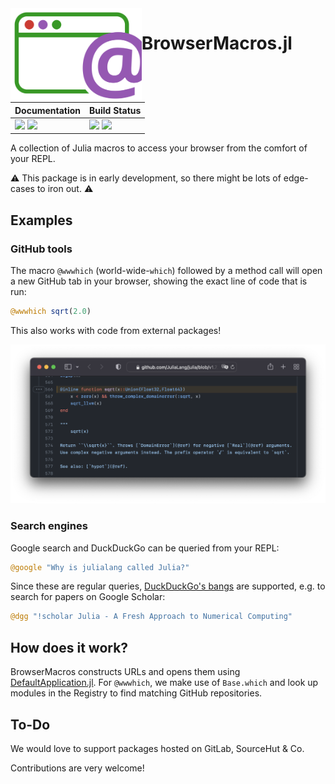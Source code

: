 <img align="left" src="docs/src/assets/logo.svg" height="150">

# BrowserMacros.jl

| **Documentation**                                 | **Build Status**                    |
|:------------------------------------------------- |:----------------------------------- |
| [![][docs-im]][docs] [![][docs-dev-im]][docs-dev] | [![][ci-im]][ci] [![][cov-im]][cov] |

A collection of Julia macros to access your browser from the comfort of your REPL.  

⚠️ This package is in early development, so there might be lots of edge-cases to iron out. ⚠️


## Examples
### GitHub tools
The macro `@wwwhich` (world-wide-`which`) followed by a method call will open a new GitHub tab in your browser, showing the exact line of code that is run:
```julia
@wwwhich sqrt(2.0) 
```

This also works with code from external packages!

![](./docs/src/assets/wwwhich.png)

<!-- GitHub's git blame view can be opened in the same fashion:
```julia
@blame exp(5) 
``` 
-->

### Search engines
Google search and DuckDuckGo can be queried from your REPL:
```julia
@google "Why is julialang called Julia?"  
```

Since these are regular queries, [DuckDuckGo's bangs](https://duckduckgo.com/bang) are supported, e.g. to search for papers on Google Scholar: 
```julia
@dgg "!scholar Julia - A Fresh Approach to Numerical Computing"                     
```

## How does it work?
BrowserMacros constructs URLs and opens them using [DefaultApplication.jl](https://github.com/tpapp/DefaultApplication.jl). 
For `@wwwhich`, we make use of `Base.which` and look up modules in the Registry to find matching GitHub repositories.

## To-Do
We would love to support packages hosted on GitLab, SourceHut & Co.

Contributions are very welcome!

[docs-im]: https://img.shields.io/badge/docs-stable-blue.svg
[docs]: hhttps://adrhill.github.io/BrowserMacros.jl/stable/

[docs-dev-im]: https://img.shields.io/badge/docs-main-blue.svg
[docs-dev]: https://adrhill.github.io/BrowserMacros.jl/dev/

[ci-im]: https://github.com/adrhill/BrowserMacros.jl/actions/workflows/CI.yml/badge.svg?branch=main
[ci]: https://github.com/adrhill/BrowserMacros.jl/actions/workflows/CI.yml?query=branch%3Amain

[cov-im]: https://codecov.io/gh/adrhill/BrowserMacros.jl/branch/main/graph/badge.svg
[cov]: https://codecov.io/gh/adrhill/BrowserMacros.jl